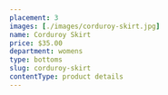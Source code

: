 ```yaml
---
placement: 3
images: [./images/corduroy-skirt.jpg]
name: Corduroy Skirt
price: $35.00
department: womens
type: bottoms
slug: corduroy-skirt
contentType: product details
---
```

